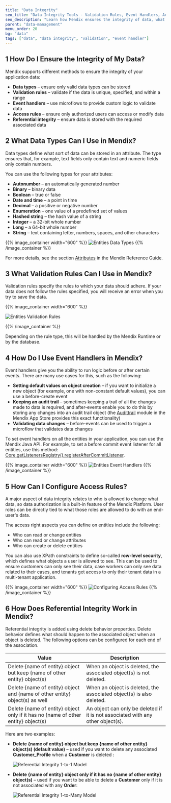 ```yaml
---
title: "Data Integrity"
seo_title: "Data Integrity Tools - Validation Rules, Event Handlers, Access Rules"
seo_description: "Learn how Mendix ensures the integrity of data, what data types are supported, what validation rules can be used & all about event handlers & access rules."
parent: "data-management"
menu_order: 20
bg: "data"
tags: ["data", "data integrity", "validation", "event handler"]
---
```


## 1 How Do I Ensure the Integrity of My Data?

Mendix supports different methods to ensure the integrity of your application data:

* **Data types** – ensure only valid data types can be stored
* **Validation rules** – validate if the data is unique, specified, and within a range
* **Event handlers** – use microflows to provide custom logic to validate data
* **Access rules** – ensure only authorized users can access or modify data
* **Referential integrity** – ensure data is stored with the required associated data

## 2 What Data Types Can I Use in Mendix?

Data types define what sort of data can be stored in an attribute. The type ensures that, for example, text fields only contain text and numeric fields only contain numbers.

You can use the following types for your attributes:

* **Autonumber** – an automatically generated number
* **Binary** – binary data
* **Boolean** – true or false
* **Date and time** – a point in time
* **Decimal** – a positive or negative number
* **Enumeration** – one value of a predefined set of values
* **Hashed strin**g – the hash value of a string
* **Integer** – a 32-bit whole number
* **Long** – a 64-bit whole number
* **String** – text containing letter, numbers, spaces, and other characters

{{% image_container width="600" %}}
![Entities Data Types](attachments/entity_data_types.png)
{{% /image_container %}}

For more details, see the section [Attributes](https://docs.mendix.com/refguide/attributes#type-1) in the Mendix Reference Guide.

## 3 What Validation Rules Can I Use in Mendix?

Validation rules specify the rules to which your data should adhere. If your data does not follow the rules specified, you will receive an error when you try to save the data.

{{% image_container width="600" %}}

![Entities Validation Rules](attachments/entity_validation_rule.png)

{{% /image_container %}}

Depending on the rule type, this will be handled by the Mendix Runtime or by the database.

## 4 How Do I Use Event Handlers in Mendix?

Event handlers give you the ability to run logic before or after certain events. There are many use cases for this, such as the following:

* **Setting default values on object creation** – if you want to initialize a new object (for example, one with non-constant default values), you can use a before-create event
* **Keeping an audit trail** – sometimes keeping a trail of all the changes made to data is required, and after-events enable you to do this by storing any changes into an audit trail object (the [Audittrail](https://appstore.home.mendix.com/link/app/138/) module in the Mendix App Store provides this exact functionality)
* **Validating data changes** – before-events can be used to trigger a microflow that validates data changes

To set event handlers on all the entities in your application, you can use the Mendix Java API. For example, to set a before commit event listener for all entities, use this method: [Core.getListenersRegistry().registerAfterCommitListener](https://apidocs.mendix.com/7/runtime/index.html?com/mendix/core/actionmanagement/ListenersRegistry.html).

{{% image_container width="600" %}}
![Entities Event Handlers](attachments/entity_event_handler.png)
{{% /image_container %}}

## 5 How Can I Configure Access Rules?

A major aspect of data integrity relates to who is allowed to change what data, so data authorization is a built-in feature of the Mendix Platform. User roles can be directly tied to what those roles are allowed to do with an end-user's data.

The access right aspects you can define on entities include the following:

* Who can read or change entities
* Who can read or change attributes
* Who can create or delete entities

You can also use XPath constraints to define so-called **row-level security**, which defines what objects a user is allowed to see. This can be used to ensure customers can only see their data, case workers can only see data related to their cases, and tenants get access to only their tenant data in a multi-tenant application.

{{% image_container width="600" %}}
![Configuring Access Rules](attachments/entity_access_rules.png)
{{% /image_container %}}

## 6 How Does Referential Integrity Work in Mendix?

Referential integrity is added using delete behavior properties. Delete behavior defines what should happen to the associated object when an object is deleted. The following options can be configured for each end of the association.

| Value |	Description |
| --- | --- |
| Delete {name of entity} object but keep {name of other entity} object(s) | When an object is deleted, the associated object(s) is not deleted. |
| Delete {name of entity} object and {name of other entity} object(s) as well | When an object is deleted, the associated object(s) is also deleted. |
| Delete {name of entity} object only if it has no {name of other entity} object(s)	| An object can only be deleted if it is not associated with any other object(s). |

Here are two examples:

* **Delete {name of entity} object but keep {name of other entity} object(s) (default value)** – used if you want to delete any associated **Customer_Profile** when a **Customer** is deleted :

  ![Referential Integrity 1-to-1 Model](attachments/referential-integrity-1.png)

* **Delete {name of entity} object only if it has no {name of other entity} object(s)** – used if you want to be able to delete a **Customer** only if it is not associated with any **Order**:

  ![Referential Integrity 1-to-Many Model](attachments/referential-integrity-2.png)
